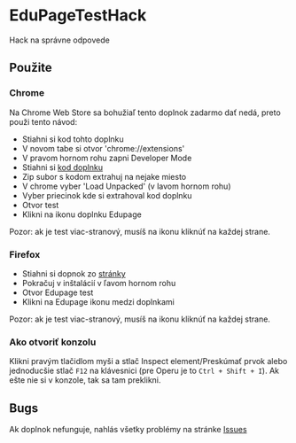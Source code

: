 # EduPageTestHack
Hack na správne odpovede

## Použite
### Chrome
Na Chrome Web Store sa bohužiaľ tento doplnok zadarmo dať nedá, preto použi tento návod: 
- Stiahni si kod tohto doplnku
- V novom tabe si otvor 'chrome://extensions'
- V pravom hornom rohu zapni Developer Mode
- Stiahni si [kod doplnku](https://github.com/ivanhrabcak/EduPageTestAnswers/archive/main.zip)
- Zip subor s kodom extrahuj na nejake miesto
- V chrome vyber 'Load Unpacked' (v lavom hornom rohu)
- Vyber priecinok kde si extrahoval kod doplnku
- Otvor test
- Klikni na ikonu doplnku Edupage

Pozor: ak je test viac-stranový, musíš na ikonu kliknúť na každej strane.

### Firefox
- Stiahni si dopnok zo [stránky](https://github.com/ivanhrabcak/EduPageTestHack/releases/)
- Pokračuj v inštalácií v ľavom hornom rohu
- Otvor Edupage test
- Klikni na Edupage ikonu medzi doplnkami

Pozor: ak je test viac-stranový, musíš na ikonu kliknúť na každej strane.

### Ako otvoriť konzolu
Klikni pravým tlačidlom myši a stlač Inspect element/Preskúmať prvok alebo jednoducšie stlač `F12` na klávesnici (pre Operu je to `Ctrl + Shift + I`). Ak ešte nie si v konzole, tak sa tam preklikni.

## Bugs
Ak doplnok nefunguje, nahlás všetky problémy na stránke [Issues](https://github.com/ivanhrabcak/EduPageTestHack/issues)
